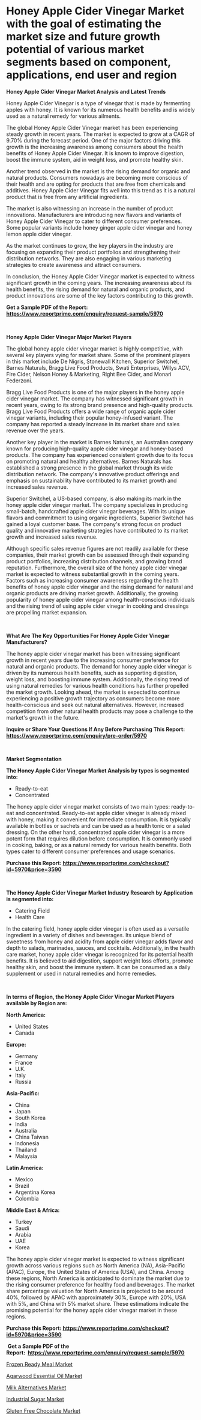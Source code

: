 <p><h1>Honey Apple Cider Vinegar Market with the goal of estimating the market size and future growth potential of various market segments based on component, applications, end user and region</h1></p><p><strong>Honey Apple Cider Vinegar Market Analysis and Latest Trends</strong></p>
<p><p>Honey Apple Cider Vinegar is a type of vinegar that is made by fermenting apples with honey. It is known for its numerous health benefits and is widely used as a natural remedy for various ailments. </p><p>The global Honey Apple Cider Vinegar market has been experiencing steady growth in recent years. The market is expected to grow at a CAGR of 9.70% during the forecast period. One of the major factors driving this growth is the increasing awareness among consumers about the health benefits of Honey Apple Cider Vinegar. It is known to improve digestion, boost the immune system, aid in weight loss, and promote healthy skin.</p><p>Another trend observed in the market is the rising demand for organic and natural products. Consumers nowadays are becoming more conscious of their health and are opting for products that are free from chemicals and additives. Honey Apple Cider Vinegar fits well into this trend as it is a natural product that is free from any artificial ingredients.</p><p>The market is also witnessing an increase in the number of product innovations. Manufacturers are introducing new flavors and variants of Honey Apple Cider Vinegar to cater to different consumer preferences. Some popular variants include honey ginger apple cider vinegar and honey lemon apple cider vinegar.</p><p>As the market continues to grow, the key players in the industry are focusing on expanding their product portfolios and strengthening their distribution networks. They are also engaging in various marketing strategies to create awareness and attract consumers.</p><p>In conclusion, the Honey Apple Cider Vinegar market is expected to witness significant growth in the coming years. The increasing awareness about its health benefits, the rising demand for natural and organic products, and product innovations are some of the key factors contributing to this growth.</p></p>
<p><strong>Get a Sample PDF of the Report:&nbsp; <a href="https://www.reportprime.com/enquiry/request-sample/5970">https://www.reportprime.com/enquiry/request-sample/5970</a></strong></p>
<p>&nbsp;</p>
<p><strong>Honey Apple Cider Vinegar Major Market Players</strong></p>
<p><p>The global honey apple cider vinegar market is highly competitive, with several key players vying for market share. Some of the prominent players in this market include De Nigris, Stonewall Kitchen, Superior Switchel, Barnes Naturals, Bragg Live Food Products, Swati Enterprises, Willys ACV, Fire Cider, Nelson Honey & Marketing, Right Bee Cider, and Monari Federzoni.</p><p>Bragg Live Food Products is one of the major players in the honey apple cider vinegar market. The company has witnessed significant growth in recent years, owing to its strong brand presence and high-quality products. Bragg Live Food Products offers a wide range of organic apple cider vinegar variants, including their popular honey-infused variant. The company has reported a steady increase in its market share and sales revenue over the years.</p><p>Another key player in the market is Barnes Naturals, an Australian company known for producing high-quality apple cider vinegar and honey-based products. The company has experienced consistent growth due to its focus on promoting natural and healthy alternatives. Barnes Naturals has established a strong presence in the global market through its wide distribution network. The company's innovative product offerings and emphasis on sustainability have contributed to its market growth and increased sales revenue.</p><p>Superior Switchel, a US-based company, is also making its mark in the honey apple cider vinegar market. The company specializes in producing small-batch, handcrafted apple cider vinegar beverages. With its unique flavors and commitment to using organic ingredients, Superior Switchel has gained a loyal customer base. The company's strong focus on product quality and innovative marketing strategies have contributed to its market growth and increased sales revenue.</p><p>Although specific sales revenue figures are not readily available for these companies, their market growth can be assessed through their expanding product portfolios, increasing distribution channels, and growing brand reputation. Furthermore, the overall size of the honey apple cider vinegar market is expected to witness substantial growth in the coming years. Factors such as increasing consumer awareness regarding the health benefits of honey apple cider vinegar and the rising demand for natural and organic products are driving market growth. Additionally, the growing popularity of honey apple cider vinegar among health-conscious individuals and the rising trend of using apple cider vinegar in cooking and dressings are propelling market expansion.</p></p>
<p>&nbsp;</p>
<p><strong>What Are The Key Opportunities For Honey Apple Cider Vinegar Manufacturers?</strong></p>
<p><p>The honey apple cider vinegar market has been witnessing significant growth in recent years due to the increasing consumer preference for natural and organic products. The demand for honey apple cider vinegar is driven by its numerous health benefits, such as supporting digestion, weight loss, and boosting immune system. Additionally, the rising trend of using natural remedies for various health conditions has further propelled the market growth. Looking ahead, the market is expected to continue experiencing a positive growth trajectory as consumers become more health-conscious and seek out natural alternatives. However, increased competition from other natural health products may pose a challenge to the market's growth in the future.</p></p>
<p><strong>Inquire or Share Your Questions If Any Before Purchasing This Report: <a href="https://www.reportprime.com/enquiry/pre-order/5970">https://www.reportprime.com/enquiry/pre-order/5970</a></strong></p>
<p>&nbsp;</p>
<p><strong>Market Segmentation</strong></p>
<p><strong>The Honey Apple Cider Vinegar Market Analysis by types is segmented into:</strong></p>
<p><ul><li>Ready-to-eat</li><li>Concentrated</li></ul></p>
<p><p>The honey apple cider vinegar market consists of two main types: ready-to-eat and concentrated. Ready-to-eat apple cider vinegar is already mixed with honey, making it convenient for immediate consumption. It is typically available in bottles or sachets and can be used as a health tonic or a salad dressing. On the other hand, concentrated apple cider vinegar is a more potent form that requires dilution before consumption. It is commonly used in cooking, baking, or as a natural remedy for various health benefits. Both types cater to different consumer preferences and usage scenarios.</p></p>
<p><strong>Purchase this Report:&nbsp;<a href="https://www.reportprime.com/checkout?id=5970&price=3590">https://www.reportprime.com/checkout?id=5970&price=3590</a></strong></p>
<p>&nbsp;</p>
<p><strong>The Honey Apple Cider Vinegar Market Industry Research by Application is segmented into:</strong></p>
<p><ul><li>Catering Field</li><li>Health Care</li></ul></p>
<p><p>In the catering field, honey apple cider vinegar is often used as a versatile ingredient in a variety of dishes and beverages. Its unique blend of sweetness from honey and acidity from apple cider vinegar adds flavor and depth to salads, marinades, sauces, and cocktails. Additionally, in the health care market, honey apple cider vinegar is recognized for its potential health benefits. It is believed to aid digestion, support weight loss efforts, promote healthy skin, and boost the immune system. It can be consumed as a daily supplement or used in natural remedies and home remedies.</p></p>
<p>&nbsp;</p>
<p><strong>In terms of Region, the Honey Apple Cider Vinegar Market Players available by Region are:</strong></p>
<p>
    <p> <strong> North America: </strong>
        <ul>
            <li>United States</li>
            <li>Canada</li>
        </ul>
        </p> 
    <p> <strong> Europe: </strong>
        <ul>
            <li>Germany</li>
            <li>France</li>
            <li>U.K.</li>
            <li>Italy</li>
            <li>Russia</li>
        </ul>
        </p> 
    <p> <strong> Asia-Pacific: </strong>
        <ul>
            <li>China</li>
            <li>Japan</li>
            <li>South Korea</li>
            <li>India</li>
            <li>Australia</li>
            <li>China Taiwan</li>
            <li>Indonesia</li>
            <li>Thailand</li>
            <li>Malaysia</li>
        </ul>
        </p> 
    <p> <strong> Latin America: </strong>
        <ul>
            <li>Mexico</li>
            <li>Brazil</li>
            <li>Argentina Korea</li>
            <li>Colombia</li>
        </ul>
        </p> 
    <p> <strong> Middle East & Africa: </strong>
        <ul>
            <li>Turkey</li>
            <li>Saudi</li>
            <li>Arabia</li>
            <li>UAE</li>
            <li>Korea</li>
        </ul>
    </p>
    </p>
<p><p>The honey apple cider vinegar market is expected to witness significant growth across various regions such as North America (NA), Asia-Pacific (APAC), Europe, the United States of America (USA), and China. Among these regions, North America is anticipated to dominate the market due to the rising consumer preference for healthy food and beverages. The market share percentage valuation for North America is projected to be around 40%, followed by APAC with approximately 30%, Europe with 20%, USA with 5%, and China with 5% market share. These estimations indicate the promising potential for the honey apple cider vinegar market in these regions.</p></p>
<p><strong>Purchase this Report: <a href="https://www.reportprime.com/checkout?id=5970&price=3590">https://www.reportprime.com/checkout?id=5970&price=3590</a></strong></p>
<p>&nbsp;<strong>Get a Sample PDF of the Report:&nbsp;&nbsp;<a href="https://www.reportprime.com/enquiry/request-sample/5970">https://www.reportprime.com/enquiry/request-sample/5970</a></strong></p>
<p><strong></strong></p>
<p><p><a href="https://github.com/rahu1506/Market-Research-Report-List-2/blob/main/frozen-ready-meal-market.md">Frozen Ready Meal Market</a></p><p><a href="https://github.com/aasishrp01/Market-Research-Report-List-2/blob/main/agarwood-essential-oil-market.md">Agarwood Essential Oil Market</a></p><p><a href="https://github.com/rahu1505/Market-Research-Report-List-2/blob/main/milk-alternatives-market.md">Milk Alternatives Market</a></p><p><a href="https://github.com/aashishrp/Market-Research-Report-List-1/blob/main/industrial-sugar-market.md">Industrial Sugar Market</a></p><p><a href="https://github.com/aashishrp02/Market-Research-Report-List-1/blob/main/gluten-free-chocolate-market.md">Gluten Free Chocolate Market</a></p></p>